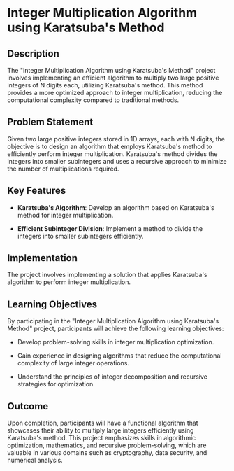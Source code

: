 # Integer Multiplication Algorithm using Karatsuba's Method

## Description

The "Integer Multiplication Algorithm using Karatsuba's Method" project involves implementing an efficient algorithm to multiply two large positive integers of N digits each, utilizing Karatsuba's method. This method provides a more optimized approach to integer multiplication, reducing the computational complexity compared to traditional methods.

## Problem Statement

Given two large positive integers stored in 1D arrays, each with N digits, the objective is to design an algorithm that employs Karatsuba's method to efficiently perform integer multiplication. Karatsuba's method divides the integers into smaller subintegers and uses a recursive approach to minimize the number of multiplications required.

## Key Features

- **Karatsuba's Algorithm**: Develop an algorithm based on Karatsuba's method for integer multiplication.

- **Efficient Subinteger Division**: Implement a method to divide the integers into smaller subintegers efficiently.

## Implementation

The project involves implementing a solution that applies Karatsuba's algorithm to perform integer multiplication.

## Learning Objectives

By participating in the "Integer Multiplication Algorithm using Karatsuba's Method" project, participants will achieve the following learning objectives:

- Develop problem-solving skills in integer multiplication optimization.

- Gain experience in designing algorithms that reduce the computational complexity of large integer operations.

- Understand the principles of integer decomposition and recursive strategies for optimization.

## Outcome

Upon completion, participants will have a functional algorithm that showcases their ability to multiply large integers efficiently using Karatsuba's method. This project emphasizes skills in algorithmic optimization, mathematics, and recursive problem-solving, which are valuable in various domains such as cryptography, data security, and numerical analysis.
